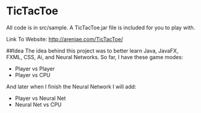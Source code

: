 # TicTacToe
All code is in src/sample. 
A TicTacToe.jar file is included for you to play with.

Link To Website: http://arenjae.com/TicTacToe/

##Idea
The idea behind this project was to better learn Java, JavaFX, FXML, CSS, Ai, and Neural Networks.
So far, I have these game modes:
  * Player vs Player
  * Player vs CPU

And later when I finish the Neural Network I will add:
  * Player vs Neural Net
  * Neural Net vs CPU
